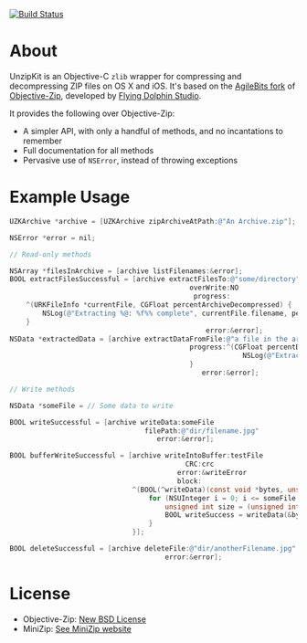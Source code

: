 [![Build Status](https://travis-ci.org/abbeycode/UnzipKit.svg?branch=master)](https://travis-ci.org/abbeycode/UnzipKit)

# About

UnzipKit is an Objective-C `zlib` wrapper for compressing and decompressing ZIP files on OS X and iOS. It's based on the [AgileBits fork](https://github.com/AgileBits/objective-zip) of [Objective-Zip](http://code.google.com/p/objective-zip/), developed by [Flying Dolphin Studio](http://www.flyingdolphinstudio.com).

It provides the following over Objective-Zip:

* A simpler API, with only a handful of methods, and no incantations to remember
* Full documentation for all methods
* Pervasive use of `NSError`, instead of throwing exceptions

# Example Usage

```Objective-C
UZKArchive *archive = [UZKArchive zipArchiveAtPath:@"An Archive.zip"];

NSError *error = nil;

// Read-only methods

NSArray *filesInArchive = [archive listFilenames:&error];
BOOL extractFilesSuccessful = [archive extractFilesTo:@"some/directory"
                                            overWrite:NO
                                             progress:
    ^(URKFileInfo *currentFile, CGFloat percentArchiveDecompressed) {
        NSLog(@"Extracting %@: %f%% complete", currentFile.filename, percentArchiveDecompressed);
    }
                                                error:&error];
NSData *extractedData = [archive extractDataFromFile:@"a file in the archive.jpg"
                                            progress:^(CGFloat percentDecompressed) {
                                                         NSLog(@"Extracting, %f%% complete", percentDecompressed);
                                            }
                                               error:&error];

// Write methods

NSData *someFile = // Some data to write

BOOL writeSuccessful = [archive writeData:someFile
                                 filePath:@"dir/filename.jpg"
                                    error:&error];

BOOL bufferWriteSuccessful = [archive writeIntoBuffer:testFile
                                           CRC:crc
                                         error:&writeError
                                         block:
                              ^(BOOL(^writeData)(const void *bytes, unsigned int length)) {
                                  for (NSUInteger i = 0; i <= someFile.length; i += bufferSize) {
                                      unsigned int size = (unsigned int)MIN(someFile.length - i, bufferSize);
                                      BOOL writeSuccess = writeData(&bytes[i], size);
                                  }
                              }];

BOOL deleteSuccessful = [archive deleteFile:@"dir/anotherFilename.jpg"
                                      error:&error];
```

# License

* Objective-Zip: [New BSD License](http://www.opensource.org/licenses/bsd-license.php)
* MiniZip: [See MiniZip website](http://www.winimage.com/zLibDll/minizip.html)